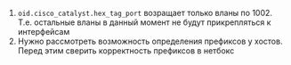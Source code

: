 1. `oid.cisco_catalyst.hex_tag_port` возращает только вланы по 1002. Т.е. остальные вланы в данный момент не будут прикрепляться к интерфейсам
2. Нужно рассмотреть возможность определения префиксов у хостов. Перед этим сверить корректность префиксов в нетбокс